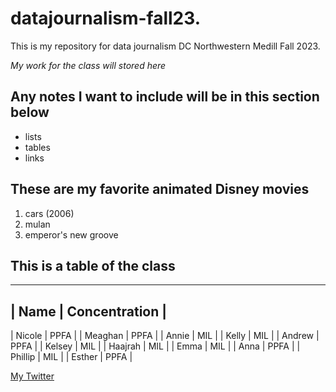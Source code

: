 # datajournalism-fall23.
This is my repository for data journalism DC Northwestern Medill Fall 2023.

*My work for the class will stored here*

## Any notes I want to include will be in this section below

* lists
* tables
* links

## These are my favorite animated Disney movies 
1. cars (2006)
2. mulan
3. emperor's new groove

## This is a table of the class

----------------------
| Name | Concentration |
----------------------
| Nicole | PPFA | 
| Meaghan | PPFA |
| Annie | MIL |
| Kelly | MIL |
| Andrew | PPFA |
| Kelsey | MIL |
| Haajrah | MIL |
| Emma | MIL |
| Anna | PPFA |
| Phillip | MIL |
| Esther | PPFA |

[My Twitter](https://twitter.com/haajrahgilani) 


   
